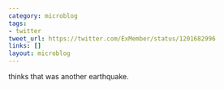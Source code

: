 ```yaml
---
category: microblog
tags:
- twitter
tweet_url: https://twitter.com/ExMember/status/1201682996
links: []
layout: microblog
---
```

thinks that was another earthquake.
